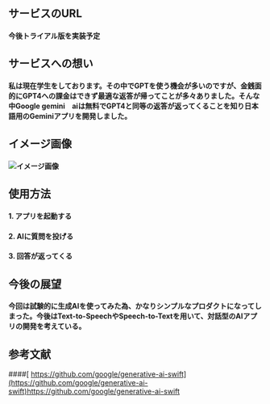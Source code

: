 ## **サービスのURL** 
#### 今後トライアル版を実装予定

## **サービスへの想い** 
#### 私は現在学生をしております。その中でGPTを使う機会が多いのですが、金銭面的にGPT4への課金はできず最適な返答が帰ってことが多々ありました。そんな中Google gemini　aiは無料でGPT4と同等の返答が返ってくることを知り日本語用のGeminiアプリを開発しました。

## **イメージ画像** 
#### ![イメージ画像](https://github-production-user-asset-6210df.s3.amazonaws.com/94849818/297312196-1d9400f6-a67f-4d37-8e25-bcd70f283b74.png?X-Amz-Algorithm=AWS4-HMAC-SHA256&X-Amz-Credential=AKIAVCODYLSA53PQK4ZA%2F20240117%2Fus-east-1%2Fs3%2Faws4_request&X-Amz-Date=20240117T082707Z&X-Amz-Expires=300&X-Amz-Signature=e5dd3bc1c3d48a42e2afae234351243bc9cd038875ea5efa3e7b808579046be0&X-Amz-SignedHeaders=host&actor_id=94849818&key_id=0&repo_id=744395134)

## **使用方法**
#### 1. アプリを起動する
#### 2. AIに質問を投げる
#### 3. 回答が返ってくる

## **今後の展望**
#### 今回は試験的に生成AIを使ってみた為、かなりシンプルなプロダクトになってしまった。今後はText-to-SpeechやSpeech-to-Textを用いて、対話型のAIアプリの開発を考えている。

## **参考文献**
####[ https://github.com/google/generative-ai-swift](https://github.com/google/generative-ai-swift)https://github.com/google/generative-ai-swift


